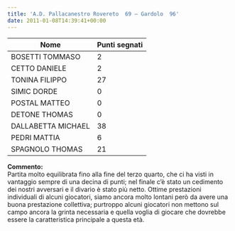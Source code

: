 ```yaml
---
title: 'A.D. Pallacanestro Rovereto  69 – Gardolo  96'
date: 2011-01-08T14:39:41+00:00
---
```

| **Nome** | **Punti segnati** |
| -------- | ----------------- |
| BOSETTI TOMMASO | 2 |
| CETTO DANIELE | 2 |
| TONINA FILIPPO | 27 |
| SIMIC DORDE | 0 |
| POSTAL MATTEO | 0 |
| DETONE THOMAS | 0 |
| DALLABETTA MICHAEL | 38 |
| PEDRI MATTIA | 6 |
| SPAGNOLO THOMAS | 21 |

**Commento:**  
Partita molto equilibrata fino alla fine del terzo quarto, che ci ha visti in vantaggio sempre di una decina di punti; nel finale c’è stato un cedimento dei nostri avversari e il divario è stato più netto. Ottime prestazioni individuali di alcuni giocatori, siamo ancora molto lontani però da avere una buona prestazione collettiva; purtroppo alcuni giocatori non mettono sul campo ancora la grinta necessaria e quella voglia di giocare che dovrebbe essere la caratteristica principale a questa età.
